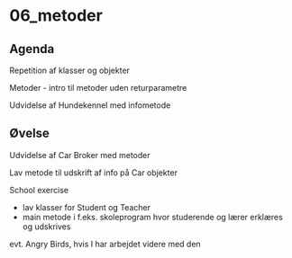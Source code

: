 # 06_metoder

## Agenda
Repetition af klasser og objekter

Metoder - intro til metoder uden returparametre

Udvidelse af Hundekennel med infometode

## Øvelse
Udvidelse af Car Broker med metoder

Lav metode til udskrift af info på Car objekter

School exercise
- lav klasser for Student og Teacher
- main metode i f.eks. skoleprogram hvor studerende og lærer erklæres og udskrives


evt. Angry Birds, hvis I har arbejdet videre med den
